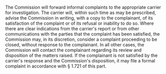 The Commission will forward informal complaints to the appropriate carrier for investigation. The carrier will, within such time as may be prescribed, advise the Commission in writing, with a copy to the complainant, of its satisfaction of the complaint or of its refusal or inability to do so. Where there are clear indications from the carrier's report or from other communications with the parties that the complaint has been satisfied, the Commission may, in its discretion, consider a complaint proceeding to be closed, without response to the complainant. In all other cases, the Commission will contact the complainant regarding its review and disposition of the matters raised. If the complainant is not satisfied by the carrier's response and the Commission's disposition, it may file a formal complaint in accordance with § 1.721 of this part.


